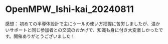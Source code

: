 # OpenMPW_Ishi-kai_20240811

感想：
初めての半導体設計で主にツールの使い方把握に苦労しましたが、温かいサポートと同じ参加者との交流のおかげで、知識も身に付き大変楽しかったです。開催ありがとうございました！

